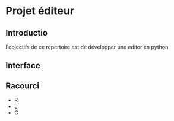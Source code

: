 # Projet éditeur

## Introductio 
l'objectifs de ce repertoire est de développer une editor en python

## Interface

## Racourci

* R
* L
* C

